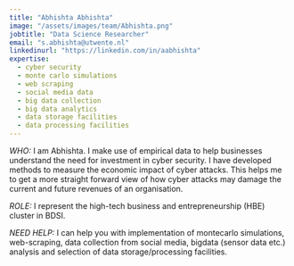 ```yaml
---
title: "Abhishta Abhishta"
image: "/assets/images/team/Abhishta.png"
jobtitle: "Data Science Researcher"
email: "s.abhishta@utwente.nl"
linkedinurl: "https://linkedin.com/in/aabhishta"
expertise:
  - cyber security
  - monte carlo simulations
  - web scraping
  - social media data
  - big data collection
  - big data analytics
  - data storage facilities
  - data processing facilities
---
```


_WHO:_ I am Abhishta. I make use of empirical data to help businesses understand the need for investment in cyber security. I have developed methods to measure the economic impact of cyber attacks. This helps me to get a more straight forward view of how cyber attacks may damage the current and future revenues of an organisation.

_ROLE:_ I represent the high-tech business and entrepreneurship (HBE) cluster in BDSI.

_NEED HELP:_ I can help you with implementation of montecarlo simulations, web-scraping, data collection from social media, bigdata (sensor data etc.) analysis and selection of data storage/processing facilities.
